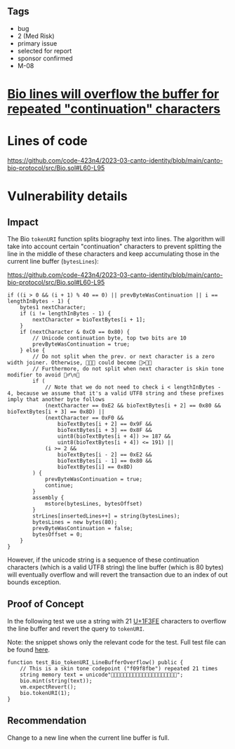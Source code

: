 ## Tags

- bug
- 2 (Med Risk)
- primary issue
- selected for report
- sponsor confirmed
- M-08

# [Bio lines will overflow the buffer for repeated "continuation" characters](https://github.com/code-423n4/2023-03-canto-identity-findings/issues/122) 

# Lines of code

https://github.com/code-423n4/2023-03-canto-identity/blob/main/canto-bio-protocol/src/Bio.sol#L60-L95


# Vulnerability details

## Impact

The Bio `tokenURI` function splits biography text into lines. The algorithm will take into account certain "continuation" characters to prevent splitting the line in the middle of these characters and keep accumulating those in the current line buffer (`bytesLines`):

https://github.com/code-423n4/2023-03-canto-identity/blob/main/canto-bio-protocol/src/Bio.sol#L60-L95

```solidity
if ((i > 0 && (i + 1) % 40 == 0) || prevByteWasContinuation || i == lengthInBytes - 1) {
    bytes1 nextCharacter;
    if (i != lengthInBytes - 1) {
        nextCharacter = bioTextBytes[i + 1];
    }
    if (nextCharacter & 0xC0 == 0x80) {
        // Unicode continuation byte, top two bits are 10
        prevByteWasContinuation = true;
    } else {
        // Do not split when the prev. or next character is a zero width joiner. Otherwise, 👨‍👧‍👦 could become 👨>‍👧‍👦
        // Furthermore, do not split when next character is skin tone modifier to avoid 🤦‍♂️\n🏻
        if (
            // Note that we do not need to check i < lengthInBytes - 4, because we assume that it's a valid UTF8 string and these prefixes imply that another byte follows
            (nextCharacter == 0xE2 && bioTextBytes[i + 2] == 0x80 && bioTextBytes[i + 3] == 0x8D) ||
            (nextCharacter == 0xF0 &&
                bioTextBytes[i + 2] == 0x9F &&
                bioTextBytes[i + 3] == 0x8F &&
                uint8(bioTextBytes[i + 4]) >= 187 &&
                uint8(bioTextBytes[i + 4]) <= 191) ||
            (i >= 2 &&
                bioTextBytes[i - 2] == 0xE2 &&
                bioTextBytes[i - 1] == 0x80 &&
                bioTextBytes[i] == 0x8D)
        ) {
            prevByteWasContinuation = true;
            continue;
        }
        assembly {
            mstore(bytesLines, bytesOffset)
        }
        strLines[insertedLines++] = string(bytesLines);
        bytesLines = new bytes(80);
        prevByteWasContinuation = false;
        bytesOffset = 0;
    }
}
```

However, if the unicode string is a sequence of these continuation characters (which is a valid UTF8 string) the line buffer (which is 80 bytes) will eventually overflow and will revert the transaction due to an index of out bounds exception.

## Proof of Concept

In the following test we use a string with 21 [U+1F3FE](https://unicodeplus.com/U+1F3FE) characters to overflow the line buffer and revert the query to `tokenURI`.

Note: the snippet shows only the relevant code for the test. Full test file can be found [here](https://gist.github.com/romeroadrian/5ca5fdfb2a1239cde80ea1c5a7f5eec9).

```solidity
function test_Bio_tokenURI_LineBufferOverflow() public {
    // This is a skin tone codepoint ("f09f8fbe") repeated 21 times
    string memory text = unicode"🏾🏾🏾🏾🏾🏾🏾🏾🏾🏾🏾🏾🏾🏾🏾🏾🏾🏾🏾🏾🏾";
    bio.mint(string(text));
    vm.expectRevert();
    bio.tokenURI(1);
}
```

## Recommendation

Change to a new line when the current line buffer is full. 
